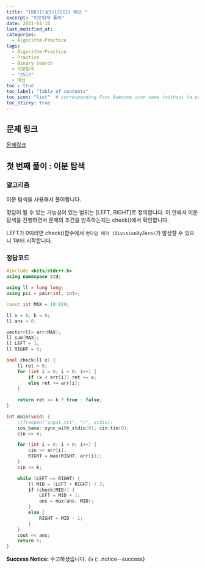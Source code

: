 ```yaml
---
title: "[BOJ][실3][2512] 예산 "
excerpt: "이분탐색 풀이"
date: 2021-01-16
last_modified_at:
categories:
  - Algorithm-Practice
tags:
  - Algorithm-Practice
  - Practice
  - Binary Search
  - 이분탐색
  - "2512"
  - 예산
toc : true
toc_label: "Table of contents"
toc_icon: "list"  # corresponding Font Awesome icon name (without fa prefix)
toc_sticky: true
---
```


## 문제 링크

[문제링크](https://www.acmicpc.net/problem/2512)  

## 첫 번째 풀이 : 이분 탐색

### 알고리즘

이분 탐색을 사용해서 풀이합니다. 

정답이 될 수 있는 가능성이 있는 범위는 [LEFT, RIGHT]로 정의합니다. 이 안에서 이분탐색을 진행하면서 문제의 조건을 만족하는지는 check()에서 확인합니다.  

LEFT가 0이라면 check()함수에서 `런타임 에러 (DivisionByZero)`가 발생할 수 있으니 1부터 시작합니다.  

### 정답코드  

```cpp
#include <bits/stdc++.h>
using namespace std;

using ll = long long;
using pii = pair<int, int>;

const int MAX = 10'010;

ll n = 0, k = 0;
ll ans = 0;

vector<ll> arr(MAX);
ll sum[MAX];
ll LEFT = 1;
ll RIGHT = 0;

bool check(ll x) {
    ll ret = 0;
    for (int i = 0; i < n; i++) {
        if (x < arr[i]) ret += x;
        else ret += arr[i];
    }
    
    return ret <= k ? true : false;
}

int main(void) {
    //freopen("input.txt", "r", stdin);
    ios_base::sync_with_stdio(0); cin.tie(0);
    cin >> n;

    for (int i = 0; i < n; i++) {
        cin >> arr[i];
        RIGHT = max(RIGHT, arr[i]);
    }
    cin >> k;

    while (LEFT <= RIGHT) {
        ll MID = (LEFT + RIGHT) / 2;
        if (check(MID)) {
            LEFT = MID + 1;
            ans = max(ans, MID);
        }
        else {
            RIGHT = MID - 1;
        }
    }
    cout << ans;
    return 0;
}


```


**Success Notice:**
수고하셨습니다. :+1:
{: .notice--success}